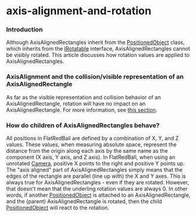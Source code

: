 # axis-alignment-and-rotation

### Introduction

Although AxisAlignedRectangles inherit from the [PositionedObject](../../../../../../frb/docs/index.php) class, which inherits from the [IRotatable](../../../../../../frb/docs/index.php) interface, AxisAlignedRectangles cannot be visibly rotated. This article discusses how rotation values are applied to AxisAlignedRectangles.

### AxisAlignment and the collision/visible representation of an AxisAlignedRectangle

As far as the visible representation and collision behavior of an AxisAlignedRectangle, rotation will have no impact on an AxisAlignedRectangle. For more information, see [this section](../../../../../../frb/docs/index.php#What\_does\_.22axis\_aligned.22\_mean.3F).

### How do children of AxisAlignedRectangles behave?

All positions in FlatRedBall are defined by a combination of X, Y, and Z values. These values, when measuring absolute space, represent the distance from the origin along each axis by the same name as the component (X axis, Y axis, and Z axis). In FlatRedBall, when using an unrotated [Camera](../../../../../../frb/docs/index.php), positive X points to the right and positive Y points up. The "axis aligned" part of AxisAlignedRectangles simply means that the edges of the rectangle are parallel (line up with) the X and Y axes. This is always true for AxisAlignedRectangles - even if they are rotated. However, that doesn't mean that the underling rotation values are always 0. In other words, if another [PositionedObject](../../../../../../frb/docs/index.php) is attached to an AxisAlignedRectangle, and the (parent) AxisAlignedRectangle is rotated, then the child [PositionedObject](../../../../../../frb/docs/index.php) will react to the rotation.
